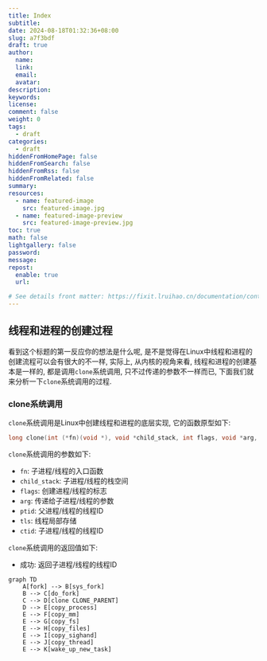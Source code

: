 ```yaml
---
title: Index
subtitle:
date: 2024-08-18T01:32:36+08:00
slug: a7f3bdf
draft: true
author:
  name:
  link:
  email:
  avatar:
description:
keywords:
license:
comment: false
weight: 0
tags:
  - draft
categories:
  - draft
hiddenFromHomePage: false
hiddenFromSearch: false
hiddenFromRss: false
hiddenFromRelated: false
summary:
resources:
  - name: featured-image
    src: featured-image.jpg
  - name: featured-image-preview
    src: featured-image-preview.jpg
toc: true
math: false
lightgallery: false
password:
message:
repost:
  enable: true
  url:

# See details front matter: https://fixit.lruihao.cn/documentation/content-management/introduction/#front-matter
---
```


<!--more-->


## 线程和进程的创建过程

看到这个标题的第一反应你的想法是什么呢, 是不是觉得在Linux中线程和进程的创建流程可以会有很大的不一样, 实际上, 从内核的视角来看, 线程和进程的创建基本是一样的, 都是调用`clone`系统调用, 只不过传递的参数不一样而已, 下面我们就来分析一下`clone`系统调用的过程.

### clone系统调用

`clone`系统调用是Linux中创建线程和进程的底层实现, 它的函数原型如下:

```c
long clone(int (*fn)(void *), void *child_stack, int flags, void *arg, pid_t *ptid, struct user_desc *tls, pid_t *ctid);
```

`clone`系统调用的参数如下:

- `fn`: 子进程/线程的入口函数
- `child_stack`: 子进程/线程的栈空间
- `flags`: 创建进程/线程的标志
- `arg`: 传递给子进程/线程的参数
- `ptid`: 父进程/线程的线程ID
- `tls`: 线程局部存储
- `ctid`: 子进程/线程的线程ID

`clone`系统调用的返回值如下:

- 成功: 返回子进程/线程的线程ID


```mermaid
graph TD
    A[fork] --> B[sys_fork]
    B --> C[do_fork]
    C --> D[clone CLONE_PARENT]
    D --> E[copy_process]
    E --> F[copy_mm]
    E --> G[copy_fs]
    E --> H[copy_files]
    E --> I[copy_sighand]
    E --> J[copy_thread]
    E --> K[wake_up_new_task]
```